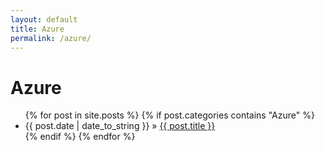 ```yaml
---
layout: default
title: Azure
permalink: /azure/
---
```


<h1>Azure</h1>

<ul class="posts">
{% for post in site.posts %}
	{% if post.categories contains "Azure" %}
		<li><span>{{ post.date | date_to_string }}</span> &raquo; <a href="{{ site.baseurl }}{{ post.url }}">{{ post.title }}</a></li>
	{% endif %}
{% endfor %}
</ul>